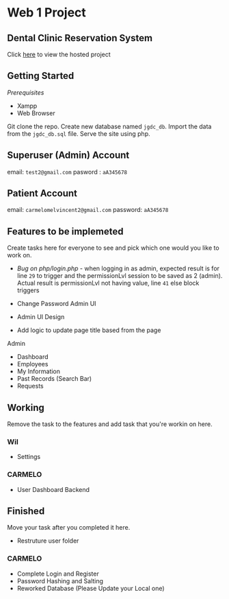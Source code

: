 # Web 1 Project

## Dental Clinic Reservation System

Click [here](https://jgalangdentalclinic.000webhostapp.com/) to view the hosted project

## Getting Started

_Prerequisites_

- Xampp
- Web Browser

Git clone the repo. Create new database named `jgdc_db`. Import the data from the `jgdc_db.sql` file. Serve the site using php.

## Superuser (Admin) Account

email: `test2@gmail.com`
pasword : `aA345678`

## Patient Account

email: `carmelomelvincent2@gmail.com`
password: `aA345678`

## Features to be implemeted

Create tasks here for everyone to see and pick which one would you like to work on.

- _Bug on php/login.php_ - when logging in as admin, expected result is for line `29` to trigger and the permissionLvl session to be saved as 2 (admin). Actual result is permissionLvl not having value, line `41` else block triggers

- Change Password Admin UI
- Admin UI Design
- Add logic to update page title based from the page

Admin

- Dashboard
- Employees
- My Information
- Past Records (Search Bar)
- Requests

## Working

Remove the task to the features and add task that you're workin on here.

### Wil

- Settings

### CARMELO

- User Dashboard Backend

## Finished

Move your task after you completed it here.

- Restruture user folder

### CARMELO

- Complete Login and Register
- Password Hashing and Salting
- Reworked Database (Please Update your Local one)
